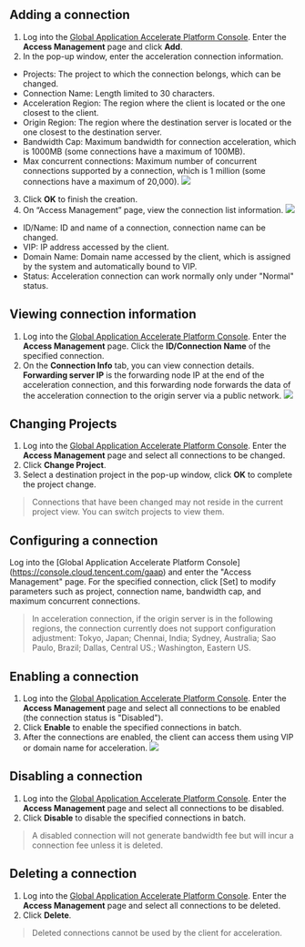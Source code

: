 ## Adding a connection
1. Log into the [Global Application Accelerate Platform Console](https://console.cloud.tencent.com/gaap). Enter the **Access Management** page and click **Add**.
2. In the pop-up window, enter the acceleration connection information.
 - Projects: The project to which the connection belongs, which can be changed.
 - Connection Name: Length limited to 30 characters.
 - Acceleration Region: The region where the client is located or the one closest to the client.
 - Origin Region: The region where the destination server is located or the one closest to the destination server.
 - Bandwidth Cap: Maximum bandwidth for connection acceleration, which is 1000MB (some connections have a maximum of 100MB).
 - Max concurrent connections: Maximum number of concurrent connections supported by a connection, which is 1 million (some connections have a maximum of 20,000).
![](https://main.qcloudimg.com/raw/d30c08d1cf9dedb12ed805bf731e073f.png)
3. Click **OK** to finish the creation.
4. On “Access Management” page, view the connection list information.
![](https://main.qcloudimg.com/raw/b326c683b47321704d0269a0eb047f2d.png)
 - ID/Name: ID and name of a connection, connection name can be changed.
 - VIP: IP address accessed by the client.
 - Domain Name: Domain name accessed by the client, which is assigned by the system and automatically bound to VIP.
 - Status: Acceleration connection can work normally only under "Normal" status.

## Viewing connection information
1. Log into the [Global Application Accelerate Platform Console](https://console.cloud.tencent.com/gaap). Enter the **Access Management** page. Click the **ID/Connection Name** of the specified connection.
2. On the **Connection Info** tab, you can view connection details. **Forwarding server IP** is the forwarding node IP at the end of the acceleration connection, and this forwarding node forwards the data of the acceleration connection to the origin server via a public network.
![](https://main.qcloudimg.com/raw/0f3097be7c9bb138d4287683a97863d1.png)

## Changing Projects
1. Log into the [Global Application Accelerate Platform Console](https://console.cloud.tencent.com/gaap). Enter the **Access Management** page and select all connections to be changed.
2. Click **Change Project**.
3. Select a destination project in the pop-up window, click **OK** to complete the project change.
>Connections that have been changed may not reside in the current project view. You can switch projects to view them.

## Configuring a connection
 Log into the [Global Application Accelerate Platform Console] (https://console.cloud.tencent.com/gaap) and enter the "Access Management" page. For the specified connection, click [Set] to modify parameters such as project, connection name, bandwidth cap, and maximum concurrent connections.
>In acceleration connection, if the origin server is in the following regions, the connection currently does not support configuration adjustment: Tokyo, Japan; Chennai, India; Sydney, Australia; Sao Paulo, Brazil; Dallas, Central US.; Washington, Eastern US.

## Enabling a connection
1. Log into the [Global Application Accelerate Platform Console](https://console.cloud.tencent.com/gaap). Enter the **Access Management** page and select all connections to be enabled (the connection status is "Disabled").
2. Click **Enable** to enable the specified connections in batch.
3. After the connections are enabled, the client can access them using VIP or domain name for acceleration.
![](https://main.qcloudimg.com/raw/3cc42929cf03bc654c096a8f5d46720a.jpg)

## Disabling a connection
1. Log into the [Global Application Accelerate Platform Console](https://console.cloud.tencent.com/gaap). Enter the **Access Management** page and select all connections to be disabled.
2. Click **Disable** to disable the specified connections in batch.
>A disabled connection will not generate bandwidth fee but will incur a connection fee unless it is deleted.

## Deleting a connection
1. Log into the [Global Application Accelerate Platform Console](https://console.cloud.tencent.com/gaap). Enter the **Access Management** page and select all connections to be deleted.
2. Click **Delete**.
>Deleted connections cannot be used by the client for acceleration.

